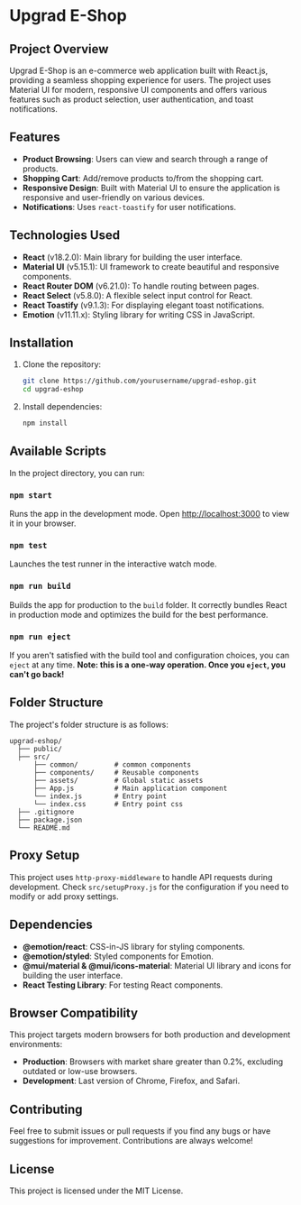 # Upgrad E-Shop

## Project Overview

Upgrad E-Shop is an e-commerce web application built with React.js, providing a seamless shopping experience for users. The project uses Material UI for modern, responsive UI components and offers various features such as product selection, user authentication, and toast notifications.

## Features

- **Product Browsing**: Users can view and search through a range of products.
- **Shopping Cart**: Add/remove products to/from the shopping cart.
- **Responsive Design**: Built with Material UI to ensure the application is responsive and user-friendly on various devices.
- **Notifications**: Uses `react-toastify` for user notifications.

## Technologies Used

- **React** (v18.2.0): Main library for building the user interface.
- **Material UI** (v5.15.1): UI framework to create beautiful and responsive components.
- **React Router DOM** (v6.21.0): To handle routing between pages.
- **React Select** (v5.8.0): A flexible select input control for React.
- **React Toastify** (v9.1.3): For displaying elegant toast notifications.
- **Emotion** (v11.11.x): Styling library for writing CSS in JavaScript.

## Installation

1. Clone the repository:
   ```sh
   git clone https://github.com/yourusername/upgrad-eshop.git
   cd upgrad-eshop
   ```
2. Install dependencies:
   ```sh
   npm install
   ```

## Available Scripts

In the project directory, you can run:

### `npm start`

Runs the app in the development mode. Open [http://localhost:3000](http://localhost:3000) to view it in your browser.

### `npm test`

Launches the test runner in the interactive watch mode.

### `npm run build`

Builds the app for production to the `build` folder. It correctly bundles React in production mode and optimizes the build for the best performance.

### `npm run eject`

If you aren't satisfied with the build tool and configuration choices, you can `eject` at any time. **Note: this is a one-way operation. Once you `eject`, you can't go back!**

## Folder Structure

The project's folder structure is as follows:

```
upgrad-eshop/
  ├── public/
  ├── src/
      ├── common/         # common components
      ├── components/     # Reusable components
      ├── assets/         # Global static assets
      ├── App.js          # Main application component
      └── index.js        # Entry point
      └── index.css       # Entry point css
  ├── .gitignore
  ├── package.json
  └── README.md
```

## Proxy Setup

This project uses `http-proxy-middleware` to handle API requests during development. Check `src/setupProxy.js` for the configuration if you need to modify or add proxy settings.

## Dependencies

- **@emotion/react**: CSS-in-JS library for styling components.
- **@emotion/styled**: Styled components for Emotion.
- **@mui/material & @mui/icons-material**: Material UI library and icons for building the user interface.
- **React Testing Library**: For testing React components.

## Browser Compatibility

This project targets modern browsers for both production and development environments:

- **Production**: Browsers with market share greater than 0.2%, excluding outdated or low-use browsers.
- **Development**: Last version of Chrome, Firefox, and Safari.

## Contributing

Feel free to submit issues or pull requests if you find any bugs or have suggestions for improvement. Contributions are always welcome!

## License

This project is licensed under the MIT License.